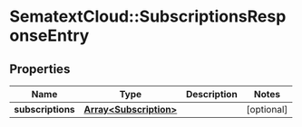 # SematextCloud::SubscriptionsResponseEntry

## Properties

| Name              | Type                                             | Description | Notes      |
| ----------------- | ------------------------------------------------ | ----------- | ---------- |
| **subscriptions** | [**Array&lt;Subscription&gt;**](Subscription.md) |             | [optional] |
